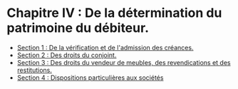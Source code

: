 # Chapitre IV : De la détermination du patrimoine du débiteur.

- [Section 1 : De la vérification et de l'admission des créances.](section-1)
- [Section 2 : Des droits du conjoint.](section-2)
- [Section 3 : Des droits du vendeur de meubles, des revendications et des restitutions.](section-3)
- [Section 4 : Dispositions particulières aux sociétés](section-4)

